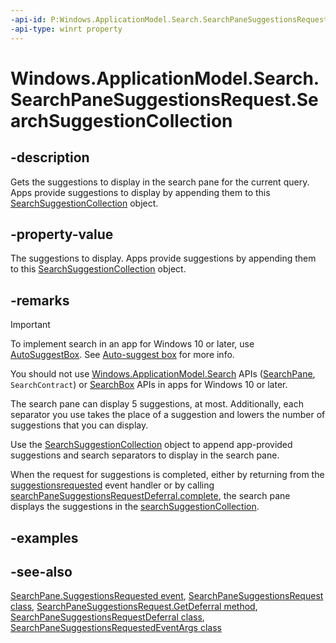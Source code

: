 ```yaml
---
-api-id: P:Windows.ApplicationModel.Search.SearchPaneSuggestionsRequest.SearchSuggestionCollection
-api-type: winrt property
---
```


<!-- Property syntax
public Windows.ApplicationModel.Search.SearchSuggestionCollection SearchSuggestionCollection { get; }
-->

# Windows.ApplicationModel.Search.SearchPaneSuggestionsRequest.SearchSuggestionCollection

## -description

Gets the suggestions to display in the search pane for the current query. Apps provide suggestions to display by appending them to this [SearchSuggestionCollection](searchsuggestioncollection.md) object.

## -property-value

The suggestions to display. Apps provide suggestions by appending them to this [SearchSuggestionCollection](searchsuggestioncollection.md) object.

## -remarks

> [!IMPORTANT]
> To implement search in an app for Windows 10 or later, use [AutoSuggestBox](/uwp/api/windows.ui.xaml.controls.autosuggestbox). See [Auto-suggest box](/windows/apps/design/controls/auto-suggest-box) for more info.
>
> You should not use [Windows.ApplicationModel.Search](/uwp/api/windows.applicationmodel.search) APIs ([SearchPane](/uwp/api/windows.applicationmodel.search.searchpane), `SearchContract`) or [SearchBox](../windows.ui.xaml.controls/searchbox.md) APIs in apps for Windows 10 or later.

The search pane can display 5 suggestions, at most. Additionally, each separator you use takes the place of a suggestion and lowers the number of suggestions that you can display.

Use the [SearchSuggestionCollection](searchsuggestioncollection.md) object to append app-provided suggestions and search separators to display in the search pane.

When the request for suggestions is completed, either by returning from the [suggestionsrequested](searchpane_suggestionsrequested.md) event handler or by calling [searchPaneSuggestionsRequestDeferral.complete](searchpanesuggestionsrequestdeferral_complete_1807836922.md), the search pane displays the suggestions in the [searchSuggestionCollection](searchsuggestioncollection.md).

## -examples

## -see-also

[SearchPane.SuggestionsRequested event](searchpane_suggestionsrequested.md), [SearchPaneSuggestionsRequest class](searchpanesuggestionsrequest.md), [SearchPaneSuggestionsRequest.GetDeferral method](searchpanesuggestionsrequest_getdeferral_254836512.md), [SearchPaneSuggestionsRequestDeferral class](searchpanesuggestionsrequestdeferral.md), [SearchPaneSuggestionsRequestedEventArgs class](searchpanesuggestionsrequestedeventargs.md)
